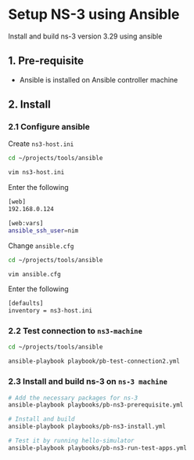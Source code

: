 # Setup NS-3 using Ansible

Install and build ns-3 version 3.29 using ansible

## 1. Pre-requisite

* Ansible is installed on Ansible controller machine

## 2. Install

### 2.1 Configure ansible

Create `ns3-host.ini`

```sh
cd ~/projects/tools/ansible

vim ns3-host.ini
```

Enter the following

```sh
[web]
192.168.0.124

[web:vars]
ansible_ssh_user=nim
```

Change `ansible.cfg`

```sh
cd ~/projects/tools/ansible

vim ansible.cfg
```

Enter the following

```sh
[defaults]
inventory = ns3-host.ini
```

### 2.2 Test connection to `ns3-machine`

```sh
cd ~/projects/tools/ansible

ansible-playbook playbook/pb-test-connection2.yml
```

### 2.3 Install and build ns-3 on `ns-3 machine`

```sh
# Add the necessary packages for ns-3
ansible-playbook playbooks/pb-ns3-prerequisite.yml

# Install and build
ansible-playbook playbooks/pb-ns3-install.yml

# Test it by running hello-simulator
ansible-playbook playbooks/pb-ns3-run-test-apps.yml
```
